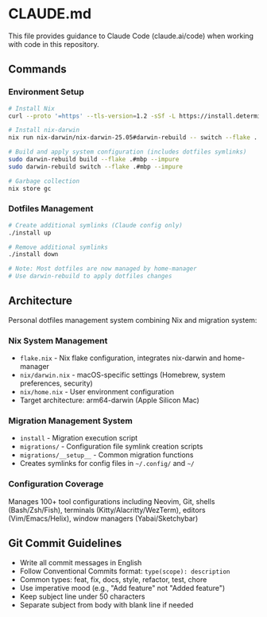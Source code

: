 # CLAUDE.md

This file provides guidance to Claude Code (claude.ai/code) when working with code in this repository.

## Commands

### Environment Setup

```bash
# Install Nix
curl --proto '=https' --tls-version=1.2 -sSf -L https://install.determinate.systems/nix | sh -s -- install

# Install nix-darwin
nix run nix-darwin/nix-darwin-25.05#darwin-rebuild -- switch --flake .

# Build and apply system configuration (includes dotfiles symlinks)
sudo darwin-rebuild build --flake .#mbp --impure
sudo darwin-rebuild switch --flake .#mbp --impure

# Garbage collection
nix store gc
```

### Dotfiles Management

```bash
# Create additional symlinks (Claude config only)
./install up

# Remove additional symlinks
./install down

# Note: Most dotfiles are now managed by home-manager
# Use darwin-rebuild to apply dotfiles changes
```

## Architecture

Personal dotfiles management system combining Nix and migration system:

### Nix System Management

- `flake.nix` - Nix flake configuration, integrates nix-darwin and home-manager
- `nix/darwin.nix` - macOS-specific settings (Homebrew, system preferences, security)
- `nix/home.nix` - User environment configuration
- Target architecture: arm64-darwin (Apple Silicon Mac)

### Migration Management System

- `install` - Migration execution script
- `migrations/` - Configuration file symlink creation scripts
- `migrations/__setup__` - Common migration functions
- Creates symlinks for config files in `~/.config/` and `~/`

### Configuration Coverage

Manages 100+ tool configurations including Neovim, Git, shells (Bash/Zsh/Fish), terminals (Kitty/Alacritty/WezTerm), editors (Vim/Emacs/Helix), window managers (Yabai/Sketchybar)

## Git Commit Guidelines

- Write all commit messages in English
- Follow Conventional Commits format: `type(scope): description`
- Common types: feat, fix, docs, style, refactor, test, chore
- Use imperative mood (e.g., "Add feature" not "Added feature")
- Keep subject line under 50 characters
- Separate subject from body with blank line if needed

